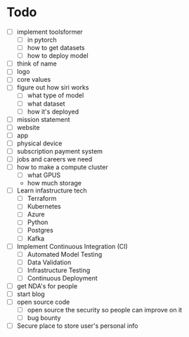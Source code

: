 # Todo

- [ ] implement toolsformer
    - [ ] in pytorch
    - [ ] how to get datasets
    - [ ] how to deploy model
- [ ] think of name
- [ ] logo
- [ ] core values
- [ ] figure out how siri works 
    - [ ] what type of model
    - [ ] what dataset
    - [ ] how it's deployed
- [ ] mission statement
- [ ] website
- [ ] app
- [ ] physical device
- [ ] subscription payment system
- [ ] jobs and careers we need
- [ ] how to make a compute cluster
    - [ ] what GPUS
    - how much storage
- [ ] Learn infastructure tech
    - [ ] Terraform 
    - [ ] Kubernetes 
    - [ ] Azure 
    - [ ] Python
    - [ ] Postgres 
    - [ ] Kafka
- [ ] Implement Continuous Integration (CI)
    - [ ] Automated Model Testing
    - [ ] Data Validation
    - [ ] Infrastructure Testing
    - [ ] Continuous Deployment
- [ ] get NDA's for people
- [ ] start blog
- [ ] open source code
    - [ ] open source the security so people can improve on it
    - [ ] bug bounty
- [ ] Secure place to store user's personal info